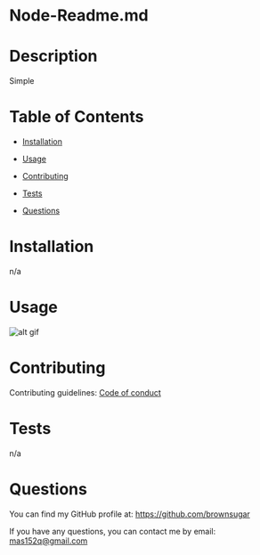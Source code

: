 # Node-Readme.md

  

  # Description
  
  Simple

  # Table of Contents
  
  - [Installation](#installation)
  - [Usage](#usage)
  
  - [Contributing](#contributing)
  - [Tests](#tests)
  - [Questions](#questions)

  # Installation
  
  n/a

  # Usage
  
  ![alt gif](nodejsdemo.gif)
  
  

  # Contributing
  
  Contributing guidelines: [Code of conduct](https://www.contributor-covenant.org/version/2/1/code_of_conduct/)

  # Tests
  
  n/a

  # Questions
  
  You can find my GitHub profile at: https://github.com/brownsugar

  If you have any questions, you can contact me by email: mas152q@gmail.com

